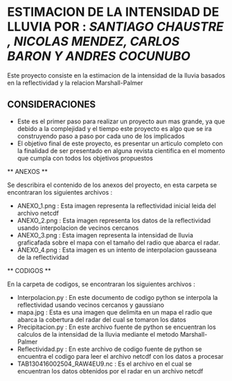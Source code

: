  ESTIMACION DE LA INTENSIDAD DE LLUVIA
 POR : _SANTIAGO CHAUSTRE , NICOLAS MENDEZ,
       CARLOS BARON Y ANDRES COCUNUBO_
======================
Este proyecto consiste en la estimacion de la intensidad
de la lluvia basados en la reflectividad y la relacion Marshall-Palmer

## CONSIDERACIONES ##

- Este es el primer paso para realizar un proyecto aun mas grande, ya que
   debido a la complejidad y el tiempo este proyecto es algo que se ira
   construyendo paso a paso por cada uno de los implicados
- El objetivo final de este proyecto, es presentar un articulo completo
   con la finalidad de ser presentado en alguna revista cientifica en el
   momento que cumpla con todos los objetivos propuestos

** ANEXOS **

Se describira el contenido de los anexos del proyecto, en esta carpeta se
encontraran los siguientes archivos :

- ANEXO_1.png : Esta imagen representa la reflectividad inicial leida del
  archivo netcdf
- ANEXO_2.png : Esta imagen representa los datos de la reflectividad usando
  interpolacion de vecinos cercanos
- ANEXO_3.png : Esta imagen representa la intensidad de lluvia graficafada sobre
  el mapa con el tamaño del radio que abarca el radar.
- ANEXO_4.png : Esta imagen es un intento de interpolacion gausseana de la reflectividad

** CODIGOS **

En la carpeta de codigos, se encontraran los siguientes archivos :

- Interpolacion.py : En este documento de codigo python se interpola
  la reflectividad usando vecinos cercanos y gaussiano
- mapa.jpg : Esta es una imagen que delimita en un mapa el radio que
  abarca la cobertura del radar del cual se tomaron los datos
- Precipitacion.py : En este archivo fuente de python se encuentran los
  calculos de la intensidad de la lluvia mediante el metodo Marshall-Palmer
- Reflectividad.py : En este archivo de codigo fuente de python se encuentra
  el codigo para leer el archivo netcdf con los datos a procesar
- TAB130416002504_RAW4EU9.nc : Es el archivo en el cual se encuentran los
  datos obtenidos por el radar en un archivo netcdf

